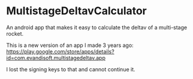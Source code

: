 # MultistageDeltavCalculator
An android app that makes it easy to calculate the deltav of a multi-stage rocket.

This is a new version of an app I made 3 years ago: https://play.google.com/store/apps/details?id=com.evandisoft.multistagedeltav.app

I lost the signing keys to that and cannot continue it.
